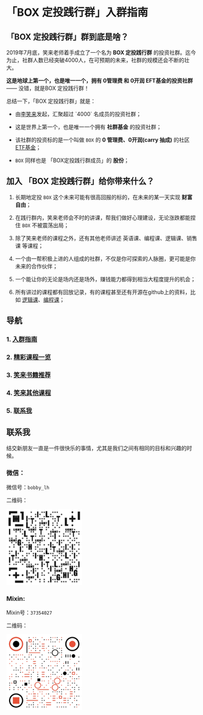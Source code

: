 # 「BOX 定投践行群」入群指南

## 「BOX 定投践行群」群到底是啥？
2019年7月底，笑来老师着手成立了一个名为 **BOX 定投践行群** 的投资社群。迄今为止，社群人数已经突破4000人，在可预期的未来，社群的规模还会不断的壮大。

**这是地球上第一个，也是唯一一个，拥有 0管理费 和 0开润 EFT基金的投资社群** —— 没错，就是BOX 定投践行群！

总结一下，「BOX 定投践行群」就是：

- 由[李笑来]([https://zh.wikipedia.org/wiki/%E6%9D%8E%E7%AC%91%E6%9D%A5](https://zh.wikipedia.org/wiki/李笑来))发起，汇聚超过 `4000` 名成员的投资社群；

- 这是世界上第一个，也是唯一一个拥有 **社群基金** 的投资社群；

- 该社群的投资标的是一个叫做 `BOX` 的 **0 管理费、0开润(carry 抽成)** 的社区 [ETF基金]([https://zh.wikipedia.org/wiki/%E4%BA%A4%E6%98%93%E5%9E%8B%E5%BC%80%E6%94%BE%E5%BC%8F%E6%8C%87%E6%95%B0%E5%9F%BA%E9%87%91](https://zh.wikipedia.org/wiki/交易型开放式指数基金))；

- `BOX` 同样也是 「BOX定投践行群成员」的 **股份**；

## 加入 「BOX 定投践行群」给你带来什么？

1. 长期地定投 `BOX` 这个未来可能有很高回报的标的，在未来的某一天实现 **财富自由**；

2. 在践行群内，笑来老师会不时的讲课，帮我们做好心理建设，无论涨跌都能捏住 `BOX` 不被震荡出局；

3. 除了笑来老师的课程之外，还有其他老师讲述 英语课、编程课、逻辑课、销售课 等课程；

4. 一个由一帮积极上进的人组成的社群，不仅是你可探索的人脉圈，更可能是你未来的合作伙伴；

5. 一个能让你的无论是场内还是场外，赚钱能力都得到相当大程度提升的机会；

6. 所有讲过的课程都有回放记录，有的课程甚至还有开源在github上的资料，比如 [逻辑课](https://github.com/liudawozhemebang/beyond-feelings)、[编程课](https://github.com/neolee/pilot)；

## 导航

### 1. [入群指南](https://github.com/BobbyLH/Guide-for-BOX-Regular-Investment-Group/tree/master/%E5%85%A5%E7%BE%A4%E6%8C%87%E5%8D%97)

### 2. [精彩课程一览](https://github.com/BobbyLH/Guide-for-BOX-Regular-Investment-Group/tree/master/%E7%B2%BE%E5%BD%A9%E8%AF%BE%E7%A8%8B%E4%B8%80%E8%A7%88)

### 3. [笑来书籍推荐](https://github.com/BobbyLH/Guide-for-BOX-Regular-Investment-Group/tree/master/%E7%AC%91%E6%9D%A5%E4%B9%A6%E7%B1%8D%E6%8E%A8%E8%8D%90)

### 4. [笑来其他课程](https://github.com/BobbyLH/Guide-for-BOX-Regular-Investment-Group/tree/master/%E7%AC%91%E6%9D%A5%E5%85%B6%E4%BB%96%E8%AF%BE%E7%A8%8B)

### 5. [联系我](https://github.com/BobbyLH/Guide-for-BOX-Regular-Investment-Group/tree/master/%E8%81%94%E7%B3%BB%E6%88%91)

## 联系我
结交新朋友一直是一件很快乐的事情，尤其是我们之间有相同的目标和兴趣的时候。

### 微信：
微信号：`bobby_lh`

二维码：

 <img src='./assets/qrcode_wx.jpeg' alt='微信二维码' width='200'/>

### Mixin:
Mixin号：`37354027`

二维码：

 <img src='./assets/qrcode_mixin.jpeg' alt='Mixin二维码' width='200'/>